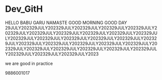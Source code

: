 # Dev_GitH
HELLO BABU GARU NAMASTE
GOOD MORNING
GOOD DAY
29JULY202329JULY202329JULY202329JULY202329JULY202329JULY202329JULY202329JULY202329JULY202329JULY202329JULY202329JULY202329JULY202329JULY202329JULY202329JULY202329JULY202329JULY202329JULY202329JULY202329JULY202329JULY202329JULY202329JULY202329JULY202329JULY202329JULY202329JULY202329JULY202329JULY202329JULY202329JULY2023

we are good in practice 


9886001017
